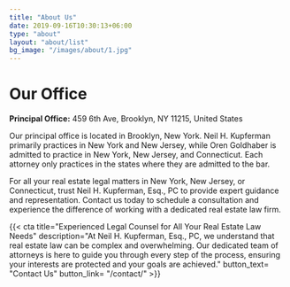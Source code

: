 ```yaml
---
title: "About Us"
date: 2019-09-16T10:30:13+06:00
type: "about"
layout: "about/list"
bg_image: "/images/about/1.jpg"
---
```


# Our Office

**Principal Office:** 459 6th Ave, Brooklyn, NY 11215, United States

Our principal office is located in Brooklyn, New York. Neil H. Kupferman primarily practices in New York and New Jersey, while Oren Goldhaber is admitted to practice in New York, New Jersey, and Connecticut. Each attorney only practices in the states where they are admitted to the bar.

For all your real estate legal matters in New York, New Jersey, or Connecticut, trust Neil H. Kupferman, Esq., PC to provide expert guidance and representation. Contact us today to schedule a consultation and experience the difference of working with a dedicated real estate law firm.

{{< cta title="Experienced Legal Counsel for All Your Real Estate Law Needs" 
  description="At Neil H. Kupferman, Esq., PC, we understand that real estate law can be complex and overwhelming. Our dedicated team of attorneys is here to guide you through every step of the process, ensuring your interests are protected and your goals are achieved."
  button_text= "Contact Us"
  button_link= "/contact/" >}}